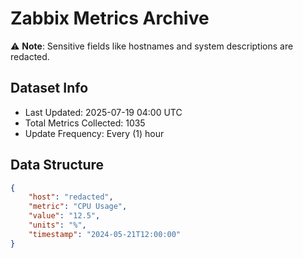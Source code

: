 # Zabbix Metrics Archive

⚠️ **Note**: Sensitive fields like hostnames and system descriptions are redacted.

## Dataset Info
- Last Updated: 2025-07-19 04:00 UTC
- Total Metrics Collected: 1035
- Update Frequency: Every (1) hour

## Data Structure
```json
{
    "host": "redacted",
    "metric": "CPU Usage",
    "value": "12.5",
    "units": "%",
    "timestamp": "2024-05-21T12:00:00"
}
```
